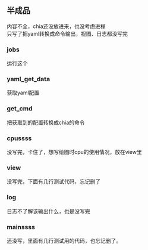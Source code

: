 ## 半成品

内容不全，chia还没放进来，也没考虑进程<br>
只写了把yaml转换成命令输出，视图、日志都没写完<br>

### jobs<br>

运行这个<br>

### yaml_get_data<br>

获取yaml配置<br>

### get_cmd<br>

把获取到的配置转换成chia的命令<br>

### cpussss<br>

没写完，卡住了，想写绘图时cpu的使用情况，放在view里<br>

### view<br>

没写完，下面有几行测试代码，忘记删了<br>

### log<br>

日志不了解该输出什么，也是没写完<br>

### mainssss<br>

还没写，里面有几行测试用的代码，也忘记删了。<br>
